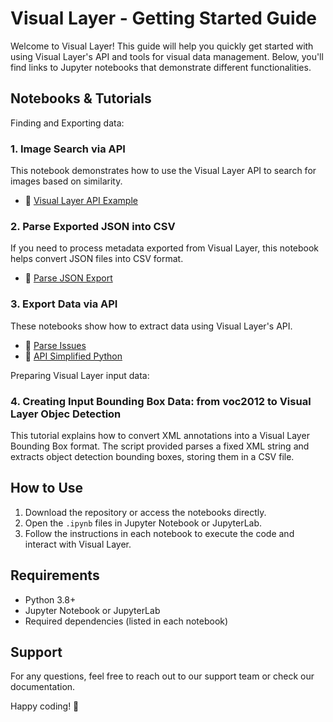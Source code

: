 # Visual Layer - Getting Started Guide

Welcome to Visual Layer! This guide will help you quickly get started with using Visual Layer's API and tools for visual data management. Below, you'll find links to Jupyter notebooks that demonstrate different functionalities.

## Notebooks & Tutorials


Finding and Exporting data:
### 1. Image Search via API
This notebook demonstrates how to use the Visual Layer API to search for images based on similarity.
- 📘 [Visual Layer API Example](notebooks/Image%20search%20via%20api/Visual%20Layer%20api%20example.ipynb)

### 2. Parse Exported JSON into CSV
If you need to process metadata exported from Visual Layer, this notebook helps convert JSON files into CSV format.
- 📘 [Parse JSON Export](notebooks/Parse%20exported%20json%20into%20csv/parse_json_export.ipynb)

### 3. Export Data via API
These notebooks show how to extract data using Visual Layer's API.
- 📘 [Parse Issues](notebooks/Export%20via%20api/parse_issues.ipynb)
- 📘 [API Simplified Python](notebooks/Export%20via%20api/api_simplified_python.ipynb)

Preparing Visual Layer input data:
### 4. Creating Input Bounding Box Data: from voc2012 to Visual Layer Objec Detection

This tutorial explains how to convert XML annotations into a Visual Layer Bounding Box format. The script provided parses a fixed XML string and extracts object detection bounding boxes, storing them in a CSV file.


## How to Use
1. Download the repository or access the notebooks directly.
2. Open the `.ipynb` files in Jupyter Notebook or JupyterLab.
3. Follow the instructions in each notebook to execute the code and interact with Visual Layer.

## Requirements
- Python 3.8+
- Jupyter Notebook or JupyterLab
- Required dependencies (listed in each notebook)

## Support
For any questions, feel free to reach out to our support team or check our documentation.

Happy coding! 🚀


